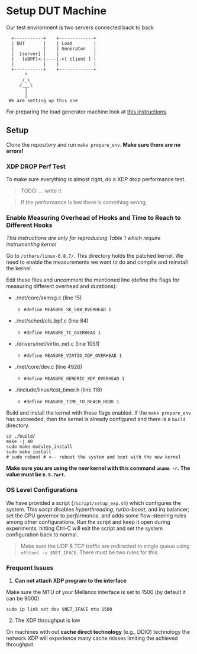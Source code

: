# Setup DUT Machine

Our test environment is two servers connected back to back

```
  +-----------+    +-------------+                              
  | DUT       |    | Load        |                                    
  |           |    | Generator   |                                
  |  [server] |    |             |                                        
  |   [eBPF]<-|----|->[ client ] |
  |           |    |             |                                
  +-----------+    +-------------+                               
       *
      /_\
     /___\
       │
       │ 
 We are setting up this one
```

For preparing the load generator machine look at [this instructions](./LOAD_GENERATOR.md).

## Setup

Clone the repository and run `make prepare_env`.
**Make sure there are no errors!**

### XDP DROP Perf Test

To make sure everything is almost right, do a XDP drop performance test.

> TODO: ... write it

> If the performance is low there is something wrong.


### Enable Measuring Overhead of Hooks and Time to Reach to Different Hooks

*This instructions are only for reproducing Table 1 which require instrumenting kernel*

Go to `/others/linux-6.8.7/`. This directory holds the patched kernel.
We need to enable the measurements we want to do and compile and reinstall the
kernel.

Edit these files and uncomment the mentioned line (define the flags for
measuring different overhead and durations):


* ./net/core/skmsg.c (line 15)
  - `#define MEASURE_SK_SKB_OVERHEAD 1`

* ./net/sched/cls\_bpf.c (line 84)
  - `#define MEASURE_TC_OVERHEAD 1`

* ./drivers/net/virtio\_net.c (line 1051)
  - `#define MEASURE_VIRTIO_XDP_OVERHEAD 1`

* ./net/core/dev.c (line 4926)
  - `#define MEASURE_GENERIC_XDP_OVERHEAD 1`

* ./include/linux/test\_timer.h (line 118)
  - `#define MEASURE_TIME_TO_REACH_HOOK 1`


Build and install the kernel with these flags enabled.
If the `make prepare_env` has succeeded, then the kernel is already configured
and there is a `build` directory.

```
cd ./build/
make -j 40
sudo make modules_install
sudo make install
# sudo reboot # <-- reboot the system and boot with the new kernel
```

**Make sure you are using the new kernel with this command `uname -r`. The value must be `6.8.7art`.**


### OS Level Configurations

We have provided a script (`/script/setup_exp.sh`) which configures the system.
This script disables *hyperthreading*, *turbo-boost*, and irq balancer; set the
CPU governor to *performance*, and adds some flow-steering rules among other
configurations. Run the script and keep it open during experiments, hitting
Ctrl-C will exit the script and set the system configuration back to normal.

> Make sure the UDP & TCP traffic are redirected to single queue using `ethtool -u $NET_IFACE`. There must be two rules for this.


### Frequent Issues

1. **Can not attach XDP program to the interface**

Make sure the MTU of your Mellanox interface is set to 1500 (by default it can be 9000)

```
sudo ip link set dev $NET_IFACE mtu 1500
```

2. The XDP throughput is low

On machines with out **cache direct technology** (e.g., DDIO) technology the
network XDP will experience many cache misses limiting the achieved throughput.

